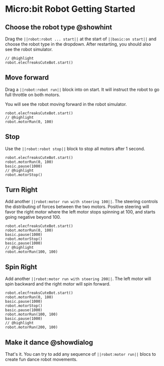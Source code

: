 # Micro:bit Robot Getting Started

## Choose the robot type @showhint

Drag the `||robot:robot ... start||` at the start of `||basic:on start||` and choose the robot type
in the dropdown. After restarting, you should also see the robot simulator.

```blocks
// @highlight
robot.elecfreaksCuteBot.start()
```

## Move forward

Drag a `||robot:robot run||` block into on start. 
It will instruct the robot to go full throttle on both motors.

You will see the robot moving forward in the robot simulator.

```blocks
robot.elecfreaksCuteBot.start()
// @highlight
robot.motorRun(0, 100)
```

## Stop

Use the `||robot:robot stop||` block to stop all motors after 1 second.

```blocks
robot.elecfreaksCuteBot.start()
robot.motorRun(0, 100)
basic.pause(1000)
// @highlight
robot.motorStop()
```

## Turn Right

Add another `||robot:motor run with steering 100||`. The steering controls the distributing
of forces between the two motors. Positive steering will favor the right motor
where the left motor stops spinning at 100, and starts going negative beyond 100.

```blocks
robot.elecfreaksCuteBot.start()
robot.motorRun(0, 100)
basic.pause(1000)
robot.motorStop()
basic.pause(1000)
// @highlight
robot.motorRun(100, 100)
```

## Spin Right

Add another `||robot:motor run with steering 200||`. The left motor will spin backward
and the right motor will spin forward.

```blocks
robot.elecfreaksCuteBot.start()
robot.motorRun(0, 100)
basic.pause(1000)
robot.motorStop()
basic.pause(1000)
robot.motorRun(100, 100)
basic.pause(1000)
// @highlight
robot.motorRun(200, 100)
```

## Make it dance @showdialog

That's it. You can try to add any sequence of `||robot:motor run||` blocs to create fun
dance robot movements.
